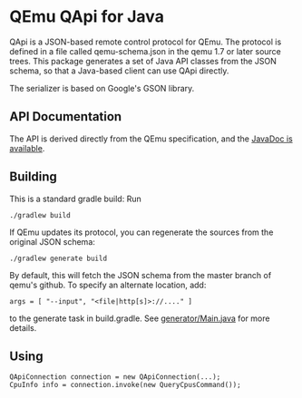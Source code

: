 QEmu QApi for Java
==================

QApi is a JSON-based remote control protocol for QEmu. The protocol
is defined in a file called qemu-schema.json in the qemu 1.7 or later
source trees.
This package generates a set of Java API classes from the JSON schema,
so that a Java-based client can use QApi directly.

The serializer is based on Google's GSON library.

API Documentation
-----------------

The API is derived directly from the QEmu specification, and the
[JavaDoc is available](http://shevek.github.io/qemu-java/docs/javadoc/).

Building
--------

This is a standard gradle build: Run

    ./gradlew build

If QEmu updates its protocol, you can regenerate the sources from
the original JSON schema:

    ./gradlew generate build

By default, this will fetch the JSON schema from the master branch
of qemu's github. To specify an alternate location, add:

    args = [ "--input", "<file|http[s]>://...." ]

to the generate task in build.gradle. See
[generator/Main.java](src/generate/java/org/anarres/qemu/qapi/generator/Main.java) for
more details.

Using
-----

    QApiConnection connection = new QApiConnection(...);
    CpuInfo info = connection.invoke(new QueryCpusCommand());

